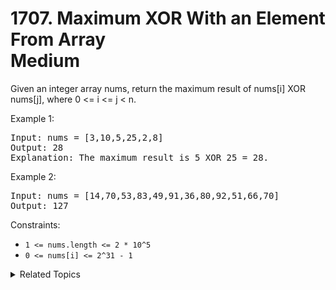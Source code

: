 # 1707. Maximum XOR With an Element From Array<br> Medium

Given an integer array nums, return the maximum result of nums[i] XOR nums[j], where 0 <= i <= j < n.

Example 1:

<pre>
Input: nums = [3,10,5,25,2,8]
Output: 28
Explanation: The maximum result is 5 XOR 25 = 28.
</pre>

Example 2:

<pre>
Input: nums = [14,70,53,83,49,91,36,80,92,51,66,70]
Output: 127
</pre>

Constraints:

- `1 <= nums.length <= 2 * 10^5`
- `0 <= nums[i] <= 2^31 - 1`

<details>

<summary> Related Topics </summary>

-   `Bit Manipulation`

</details>